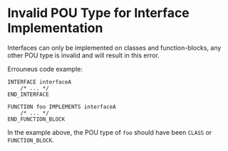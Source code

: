 # Invalid POU Type for Interface Implementation

Interfaces can only be implemented on classes and function-blocks, any other POU type is invalid and will
result in this error.

Errouneus code example:
```iecst
INTERFACE interfaceA
    /* ... */
END_INTERFACE

FUNCTION foo IMPLEMENTS interfaceA
    /* ... */
END_FUNCTION_BLOCK
```
In the example above, the POU type of `foo` should have been `CLASS` or `FUNCTION_BLOCK`.